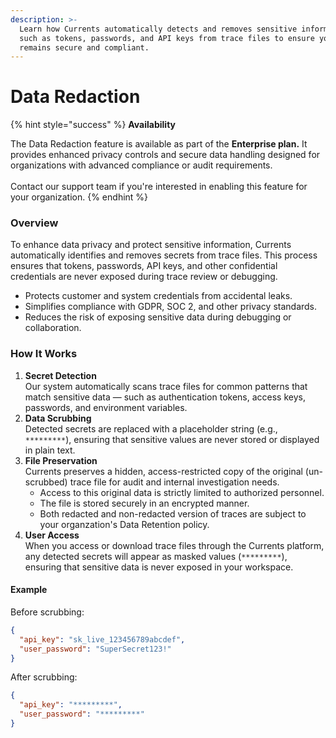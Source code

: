 ```yaml
---
description: >-
  Learn how Currents automatically detects and removes sensitive information
  such as tokens, passwords, and API keys from trace files to ensure your data
  remains secure and compliant.
---
```


# Data Redaction

{% hint style="success" %}
**Availability**

The Data Redaction feature is available as part of the **Enterprise plan.** It provides enhanced privacy controls and secure data handling designed for organizations with advanced compliance or audit requirements.\
\
Contact our support team if you're interested in enabling this feature for your organization.
{% endhint %}

### Overview

To enhance data privacy and protect sensitive information, Currents automatically identifies and removes secrets from trace files. This process ensures that tokens, passwords, API keys, and other confidential credentials are never exposed during trace review or debugging.

* Protects customer and system credentials from accidental leaks.
* Simplifies compliance with GDPR, SOC 2, and other privacy standards.
* Reduces the risk of exposing sensitive data during debugging or collaboration.

### How It Works

1. **Secret Detection**\
   Our system automatically scans trace files for common patterns that match sensitive data — such as authentication tokens, access keys, passwords, and environment variables.
2. **Data Scrubbing**\
   Detected secrets are replaced with a placeholder string (e.g., `*********`), ensuring that sensitive values are never stored or displayed in plain text.
3. **File Preservation**\
   Currents preserves a hidden, access-restricted copy of the original (un-scrubbed) trace file for audit and internal investigation needs.
   * Access to this original data is strictly limited to authorized personnel.
   * The file is stored securely in an encrypted manner.
   * Both redacted and non-redacted version of traces are subject to your organzation's Data Retention policy.
4. **User Access**\
   When you access or download trace files through the Currents platform, any detected secrets will appear as masked values (`*********`), ensuring that sensitive data is never exposed in your workspace.

#### Example

Before scrubbing:

```json
{
  "api_key": "sk_live_123456789abcdef",
  "user_password": "SuperSecret123!"
}
```

After scrubbing:

```json
{
  "api_key": "*********",
  "user_password": "*********"
}
```
